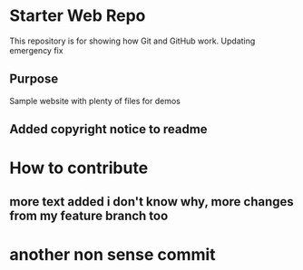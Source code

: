 # Starter Web Repo

This repository is for showing how Git and GitHub work. Updating emergency fix

## Purpose

Sample website with plenty of files for demos

## Added copyright notice to readme

# How to contribute

## more text added i don't know why, more changes from my feature branch too

# another non sense commit
